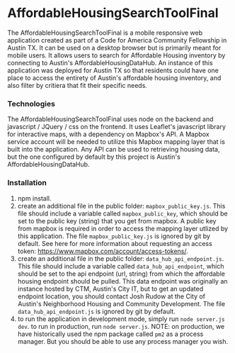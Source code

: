 # AffordableHousingSearchToolFinal
The AffordableHousingSearchToolFinal is a mobile responsive web application created as part of a Code for America Community Fellowship in Austin TX. It can be used on a desktop browser but is primarily meant for mobile users. It allows users to search for Affordable Housing inventory by connecting to Austin's AffordableHousingDataHub. An instance of this application was deployed for Austin TX so that residents could have one place to access the entirety of Austin's affordable housing inventory, and also filter by critiera that fit their specific needs.

### Technologies
The AffordableHousingSearchToolFinal uses node on the backend and javascript / JQuery / css on the frontend. It uses Leaflet's javascript library for interactive maps, with a dependency on Mapbox's API. A Mapbox service account will be needed to utilize this Mapbox mapping layer that is built into the application. Any API can be used to retrieving housing data, but the one configured by default by this project is Austin's AffordableHousingDataHub.

### Installation
1. npm install.
2. create an additional file in the public folder: `mapbox_public_key.js`. This file should include a variable called `mapbox_public_key`, which should be set to the public key (string) that you get from mapbox. A public key from mapbox is required in order to access the mapping layer utlized by this application. The file `mapbox_public_key.js` is ignored by git by default. See here for more information about requesting an access token: https://www.mapbox.com/account/access-tokens/.
3. create an additional file in the public folder: `data_hub_api_endpoint.js`. This file should include a variable called `data_hub_api_endpoint`, which should be set to the api endpoint (url, string) from which the affordable housing endpoint should be pulled. This data endpoint was originally an instance hosted by CTM, Austin's City IT, but to get an updated endpoint location, you should contact Josh Rudow at the City of Austin's Neighborhood Housing and Community Development. The file `data_hub_api_endpoint.js` is ignored by git by default.
4. to run the application in development mode, simply run `node server.js dev`. to run in production, run `node server.js`. NOTE: on production, we have historically used the npm package called `pm2` as a process manager. But you should be able to use any process manager you wish.
